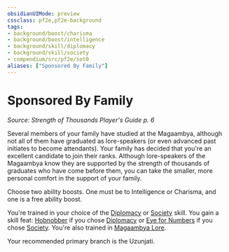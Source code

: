 ```yaml
---
obsidianUIMode: preview
cssclass: pf2e,pf2e-background
tags:
- background/boost/charisma
- background/boost/intelligence
- background/skill/diplomacy
- background/skill/society
- compendium/src/pf2e/sot0
aliases: ["Sponsored By Family"]
---
```

# Sponsored By Family
*Source: Strength of Thousands Player's Guide p. 6*  

Several members of your family have studied at the Magaambya, although not all of them have graduated as lore-speakers (or even advanced past initiates to become attendants). Your family has decided that you're an excellent candidate to join their ranks. Although lore-speakers of the Magaambya know they are supported by the strength of thousands of graduates who have come before them, you can take the smaller, more personal comfort in the support of your family.

Choose two ability boosts. One must be to Intelligence or Charisma, and one is a free ability boost.

You're trained in your choice of the [Diplomacy](/compendium/skills.md#Diplomacy) or [Society](/compendium/skills.md#Society) skill. You gain a skill feat: [Hobnobber](/compendium/feats/hobnobber.md) if you chose [Diplomacy](/compendium/skills.md#Diplomacy) or [Eye for Numbers](/compendium/feats/eye-for-numbers-apg.md) if you chose [Society](/compendium/skills.md#Society). You're also trained in [Magaambya Lore](/compendium/skills.md#Lore).

Your recommended primary branch is the Uzunjati.
